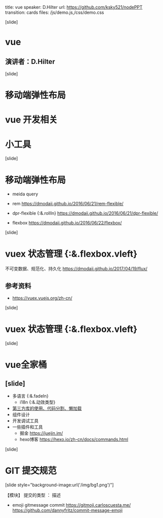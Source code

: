title: vue
speaker: D.Hilter
url: https://github.com/ksky521/nodePPT
transition: cards
files: /js/demo.js,/css/demo.css

[slide]

# vue
## 演讲者：D.Hilter

[slide]
# 移动端弹性布局 
# vue 开发相关 
# 小工具

[slide]
# 移动端弹性布局
* meida query

* rem
https://dmodaii.github.io/2016/06/21/rem-flexible/

* dpr-flexible {:&.rollIn}
https://dmodaii.github.io/2016/06/21/dpr-flexible/

* flexbox
https://dmodaii.github.io/2016/06/22/flexbox/

[slide]
# vuex 状态管理 {:&.flexbox.vleft}
不可变数据、规范化、持久化 
https://dmodaii.github.io/2017/04/19/flux/

## 参考资料
- https://vuex.vuejs.org/zh-cn/

[slide]
# vuex 状态管理 {:&.flexbox.vleft}

[slide]
# vue全家桶

[slide]
----
* 多语言 {:&.fadeIn}
    * i18n {:&.动效类型}
* [第三方库的使用、代码分割、懒加载](index.md#5)
* 组件设计
* 开发调试工具
* 一些插件和工具
    * 掘金 https://juejin.im/
    * hexo博客 https://hexo.io/zh-cn/docs/commands.html


[slide]
# GIT 提交规范
[slide style="background-image:url('/img/bg1.png')"]

【模块】 提交的类型 ： 描述

- emoji gitmessage commit
https://gitmoji.carloscuesta.me/
https://github.com/dannyfritz/commit-message-emoji
